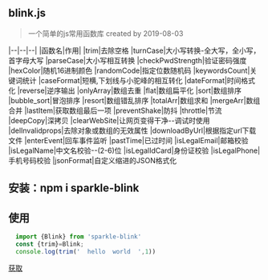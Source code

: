 ## blink.js

> 一个简单的js常用函数库 created by 2019-08-03

|--|--|--|
|函数名|作用|
|trim|去除空格
|turnCase|大小写转换-全大写，全小写，首字母大写
|parseCase|大小写相互转换
|checkPwdStrength|验证密码强度
|hexColor|随机16进制颜色
|randomCode|指定位数随机码
|keywordsCount|关键词统计
|caseFormat|短横,下划线与小驼峰的相互转化 
|dateFormat|时间格式化
|reverse|逆序输出
|onlyArray|数组去重
|flat|数组扁平化
|sort|数组排序
|bubble_sort|冒泡排序
|resort|数组错乱排序
|totalArr|数组求和
|mergeArr|数组合并
|lastItem|获取数组最后一项
|preventShake|防抖
|throttle|节流 
|deepCopy|深拷贝 
|clearWebSite|让网页变得干净--调试时使用 
|delInvalidprops|去除对象或数组的无效属性 
|downloadByUrl|根据指定url下载文件
|enterEvent|回车事件监听
|pastTime|已过时间
|isLegalEmail|邮箱校验
|isLegalName|中文名校验--(2-6)位
|isLegalIdCard|身份证校验
|isLegalPhone|手机号码校验
|jsonFormat|自定义缩进的JSON格式化 


## 安装：npm i sparkle-blink

## 使用

```js
  import {Blink} from 'sparkle-blink'
  const {trim}=Blink;
  console.log(trim('  hello  world  ',1))
```


<p><a href='./blink.js'>获取</a></p>
